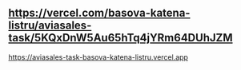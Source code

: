 https://vercel.com/basova-katena-listru/aviasales-task/5KQxDnW5Au65hTq4jYRm64DUhJZM
--------
https://aviasales-task-basova-katena-listru.vercel.app
